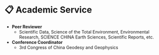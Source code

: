 # 📋 Academic Service

- **Peer Reviewer**
  - Scientific Data, Science of the Total Environment, Environmental Research, SCIENCE CHINA Earth Sciences, Scientific Reports, etc.
- **Conference Coordinator**
  - 3rd Congress of China Geodesy and Geophysics